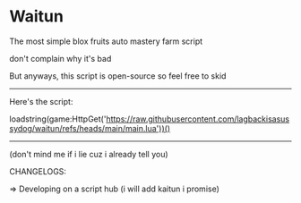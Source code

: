 # Waitun

The most simple blox fruits auto mastery farm script

don't complain why it's bad

But anyways, this script is open-source so feel free to skid

---

Here's the script: 

loadstring(game:HttpGet('https://raw.githubusercontent.com/lagbackisasussydog/waitun/refs/heads/main/main.lua'))()

---

(don't mind me if i lie cuz i already tell you)

CHANGELOGS:

=> Developing on a script hub (i will add kaitun i promise)
